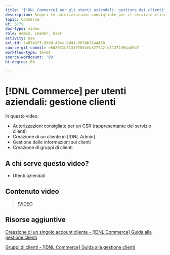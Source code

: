 ```yaml
---
title: "[!DNL Commerce] per gli utenti aziendali: gestione dei clienti"
description: Scopri le autorizzazioni consigliate per il servizio clienti, creando un cliente in [!DNL Admin], gestione delle informazioni sui clienti e creazione di gruppi di clienti.
topic: Commerce
kt: 5779
doc-type: video
role: Admin, Leader, User
activity: use
exl-id: 7a0743ff-03dd-49cc-9d41-6674b71a4480
source-git-commit: e8d2631b31319701beb327f42fdf1372d9dad9b7
workflow-type: tm+mt
source-wordcount: '90'
ht-degree: 0%

---
```


# [!DNL Commerce] per utenti aziendali: gestione clienti

In questo video:

- Autorizzazioni consigliate per un CSR (rappresentante del servizio clienti)
- Creazione di un cliente in [!DNL Admin]
- Gestione delle informazioni sui clienti
- Creazione di gruppi di clienti

## A chi serve questo video?

- Utenti aziendali

## Contenuto video

>[!VIDEO](https://video.tv.adobe.com/v/36189?quality=12&learn=on)

## Risorse aggiuntive

[Creazione di un singolo account cliente - [!DNL Commerce] Guida alla gestione clienti](https://experienceleague.adobe.com/docs/commerce-admin/customers/customer-accounts/account-create.html)

[Gruppi di clienti - [!DNL Commerce] Guida alla gestione clienti](https://experienceleague.adobe.com/docs/commerce-admin/customers/customers-menu/customer-groups.html)
